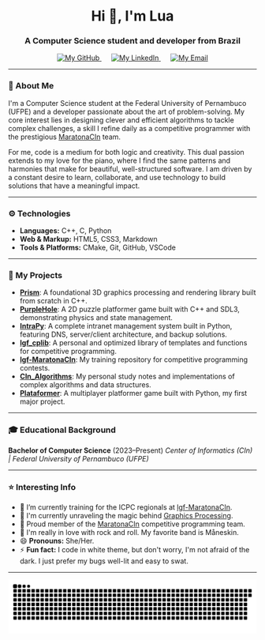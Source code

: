 <div align="center">

# Hi 👋, I'm Lua

### A Computer Science student and developer from Brazil

<div align="center">
  <a href="https://github.com/src-lua" target="_blank" style="margin: 0 10px;">
    <picture>
      <source media="(prefers-color-scheme: dark)" srcset="https://raw.githubusercontent.com/src-lua/src-lua/main/icons/dark-mode/brand-github.png">
      <img src="https://raw.githubusercontent.com/src-lua/src-lua/main/icons/light-mode/brand-github.png" alt="My GitHub" height="30">
    </picture>
  </a>
  <a href="https://linkedin.com/in/cs-lucasguimaraes" target="_blank" style="margin: 0 10px;">
    <picture>
      <source media="(prefers-color-scheme: dark)" srcset="https://raw.githubusercontent.com/src-lua/src-lua/main/icons/dark-mode/brand-linkedin.png">
      <img src="https://raw.githubusercontent.com/src-lua/src-lua/main/icons/light-mode/brand-linkedin.png" alt="My LinkedIn" height="30">
    </picture>
  </a>
  <a href="mailto:lgf@cin.ufpe.br" target="_blank" style="margin: 0 10px;">
    <picture>
      <source media="(prefers-color-scheme: dark)" srcset="https://raw.githubusercontent.com/src-lua/src-lua/main/icons/dark-mode/mail.png">
      <img src="https://raw.githubusercontent.com/src-lua/src-lua/main/icons/light-mode/mail.png" alt="My Email" height="30">
    </picture>
  </a>
</div>

</div>

---

### 🖖 About Me

I'm a Computer Science student at the Federal University of Pernambuco (UFPE) and a developer passionate about the art of problem-solving. My core interest lies in designing clever and efficient algorithms to tackle complex challenges, a skill I refine daily as a competitive programmer with the prestigious [MaratonaCIn](https://portal.cin.ufpe.br/pessoas-e-grupos/grupos-e-associacoes/maratona-cin/) team.

For me, code is a medium for both logic and creativity. This dual passion extends to my love for the piano, where I find the same patterns and harmonies that make for beautiful, well-structured software. I am driven by a constant desire to learn, collaborate, and use technology to build solutions that have a meaningful impact.

---

### ⚙️ Technologies

- **Languages:** C++, C, Python
- **Web & Markup:** HTML5, CSS3, Markdown
- **Tools & Platforms:** CMake, Git, GitHub, VSCode

---

### 📝 My Projects

- **[Prism](https://github.com/src-lua/Prism)**: A foundational 3D graphics processing and rendering library built from scratch in C++.
- **[PurpleHole](https://github.com/src-lua/PurpleHole)**: A 2D puzzle platformer game built with C++ and SDL3, demonstrating physics and state management.
- **[IntraPy](https://github.com/src-lua/IntraPy)**: A complete intranet management system built in Python, featuring DNS, server/client architecture, and backup solutions.
- **[lgf_cplib](https://github.com/src-lua/lgf_cplib)**: A personal and optimized library of templates and functions for competitive programming.
- **[lgf-MaratonaCIn](https://github.com/src-lua/lgf-MaratonaCIn)**: My training repository for competitive programming contests.
- **[CIn_Algorithms](https://github.com/src-lua/CIn_Algorithms)**: My personal study notes and implementations of complex algorithms and data structures.
- **[Plataformer](https://github.com/src-lua/Plataformer)**: A multiplayer platformer game built with Python, my first major project.

---

### 🎓 Educational Background

**Bachelor of Computer Science** (2023–Present)
*Center of Informatics (CIn) | Federal University of Pernambuco (UFPE)*

---

### ⭐ Interesting Info

- 🔭 I’m currently training for the ICPC regionals at [lgf-MaratonaCIn](https://github.com/src-lua/lgf-MaratonaCIn).
- 🌱 I'm currently unraveling the magic behind [Graphics Processing](https://github.com/src-lua/Prism).
- 🏃 Proud member of the [MaratonaCIn](https://portal.cin.ufpe.br/pessoas-e-grupos/grupos-e-associacoes/maratona-cin/) competitive programming team.
- 🤘 I'm really in love with rock and roll. My favorite band is Måneskin.
- 😄 **Pronouns:** She/Her.
- ⚡ **Fun fact:** I code in white theme, but don't worry, I'm not afraid of the dark. I just prefer my bugs well-lit and easy to swat.

---

<picture>
  <source media="(prefers-color-scheme: dark)" srcset="https://raw.githubusercontent.com/src-lua/src-lua/output/github-contribution-grid-snake-dark.svg">
  <img alt="GitHub Contribution Snake" src="https://raw.githubusercontent.com/src-lua/src-lua/output/github-contribution-grid-snake.svg">
</picture>